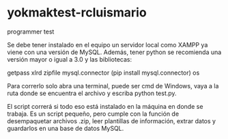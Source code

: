 # yokmaktest-rcluismario
programmer test



Se debe tener instalado en el equipo un servidor local como XAMPP ya viene con una versión de MySQL.
Además, tener python se recomienda una versión mayor o igual a 3.0 y las bibliotecas:
  
  getpass
  xlrd
  zipfile
  mysql.connector (pip install mysql.connector)
  os
 
 Para correrlo solo abra una terminal, puede ser cmd de Windows, vaya a la ruta donde se encuentra el archivo y escriba python test.py.
 
 El script correrá si todo eso está instalado en la máquina en donde se trabaja. Es un script pequeño, pero cumple con la función
 de desempaquetar archivos .zip, leer plantillas de información, extrar datos y guardarlos en una base de datos MySQL.
